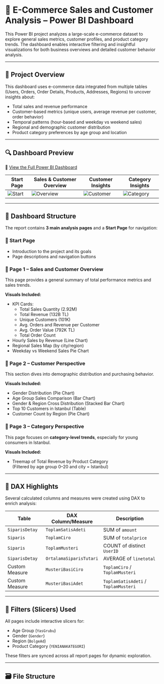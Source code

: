 # 🛒 E-Commerce Sales and Customer Analysis – Power BI Dashboard

This Power BI project analyzes a large-scale e-commerce dataset to explore general sales metrics, customer profiles, and product category trends. The dashboard enables interactive filtering and insightful visualizations for both business overviews and detailed customer behavior analysis.

---

## 📌 Project Overview

This dashboard uses e-commerce data integrated from multiple tables (Users, Orders, Order Details, Products, Addresses, Regions) to uncover insights about:

- Total sales and revenue performance
- Customer-based metrics (unique users, average revenue per customer, order behavior)
- Temporal patterns (hour-based and weekday vs weekend sales)
- Regional and demographic customer distribution
- Product category preferences by age group and location

---

## 🔍 Dashboard Preview

🔗 [View the Full Power BI Dashboard](https://app.powerbi.com/reportEmbed?reportId=0f0f41bd-925b-436c-a36b-e4c30f91f2d1)

| Start Page | Sales & Customer Overview | Customer Insights | Category Insights |
|------------|----------------------------|-------------------|-------------------|
| ![Start](images/start_page.png) | ![Overview](images/page1_overview.png) | ![Customer](images/page2_customer.png) | ![Category](images/page3_category.png) |

---

## 🧭 Dashboard Structure

The report contains **3 main analysis pages** and a **Start Page** for navigation:

### 📄 Start Page
- Introduction to the project and its goals
- Page descriptions and navigation buttons

### 📄 Page 1 – Sales and Customer Overview
This page provides a general summary of total performance metrics and sales trends.

**Visuals Included:**
- KPI Cards:  
  - Total Sales Quantity (2.92M)  
  - Total Revenue (132B TL)  
  - Unique Customers (101K)  
  - Avg. Orders and Revenue per Customer  
  - Avg. Order Value (792K TL)  
  - Total Order Count
- Hourly Sales by Revenue (Line Chart)
- Regional Sales Map (by city/region)
- Weekday vs Weekend Sales Pie Chart

### 📄 Page 2 – Customer Perspective
This section dives into demographic distribution and purchasing behavior.

**Visuals Included:**
- Gender Distribution (Pie Chart)
- Age Group Sales Comparison (Bar Chart)
- Gender & Region Cross Distribution (Stacked Bar Chart)
- Top 10 Customers in Istanbul (Table)
- Customer Count by Region (Pie Chart)

### 📄 Page 3 – Category Perspective
This page focuses on **category-level trends**, especially for young consumers in Istanbul.

**Visuals Included:**
- Treemap of Total Revenue by Product Category  
  (Filtered by age group 0–20 and city = Istanbul)

---

## 🧮 DAX Highlights

Several calculated columns and measures were created using DAX to enrich analysis:

| Table           | DAX Column/Measure     | Description |
|------------------|-------------------------|-------------|
| `SiparisDetay`   | `ToplamSatisAdeti`      | SUM of `amount` |
| `Siparis`        | `ToplamCiro`            | SUM of `totalprice` |
| `Siparis`        | `ToplamMusteri`         | COUNT of distinct `UserID` |
| `SiparisDetay`   | `OrtalamaSiparisTutari` | AVERAGE of `linetotal` |
| Custom Measure   | `MusteriBasiCiro`       | `ToplamCiro` / `ToplamMusteri` |
| Custom Measure   | `MusteriBasiAdet`       | `ToplamSatisAdeti` / `ToplamMusteri` |

---

## 🧩 Filters (Slicers) Used

All pages include interactive slicers for:

- Age Group (`YasGrubu`)
- Gender (`Gender`)
- Region (`BolgeAd`)
- Product Category (`YENIANAKATEGORI`)

These filters are synced across all report pages for dynamic exploration.

---

## 🗃️ File Structure

